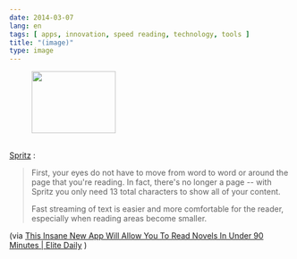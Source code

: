 ```yaml
---
date: 2014-03-07
lang: en
tags: [ apps, innovation, speed reading, technology, tools ]
title: "(image)"
type: image
---
```


<figure>
<a
href="https://hugo.ferreira.cc/spritz-first-your-eyes-do-not-have-to-move/attachment/170/"
rel="attachment"><img
src="/wp-content/uploads/2014/03/tumblr_n22ts42z9D1qz82meo1_400-150x111.gif"
width="150" height="111" /></a></figure>

\
[Spritz](http://www.spritzinc.com/) :

> First, your eyes do not have to move from word to word or around the
> page that you're reading. In fact, there's no longer a page -- with
> Spritz you only need 13 total characters to show all of your content.
>
> Fast streaming of text is easier and more comfortable for the reader,
> especially when reading areas become smaller.

(via [This Insane New App Will Allow You To Read Novels In Under 90
Minutes  |  Elite
Daily](http://elitedaily.com/news/technology/this-insane-new-app-will-allow-you-to-read-novels-in-under-90-minutes/)
)

